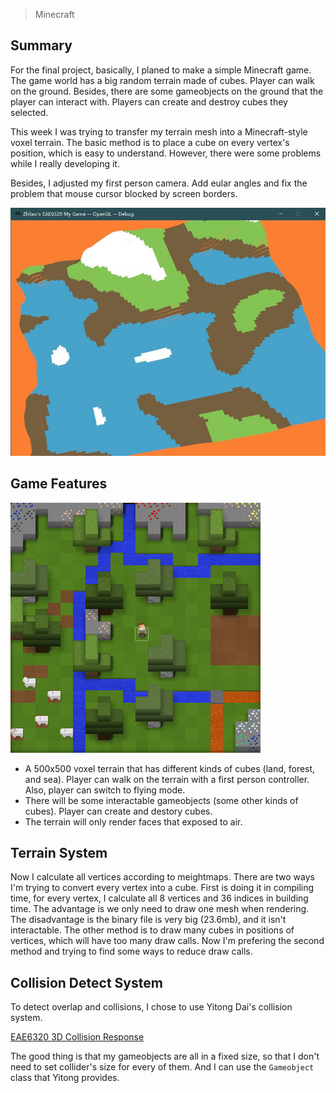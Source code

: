 > Minecraft

## Summary

For the final project, basically, I planed to make a simple Minecraft game. The game world has a big random terrain made of cubes. Player can walk on the ground. Besides, there are some gameobjects on the ground that the player can interact with. Players can create and destroy cubes they selected.

This week I was trying to transfer my terrain mesh into a Minecraft-style voxel terrain. The basic method is to place a cube on every vertex's position, which is easy to understand. However, there were some problems while I really developing it.

Besides, I adjusted my first person camera. Add eular angles and fix the problem that mouse cursor blocked by screen borders.

![](/img/in-post/write-up-14/2.JPG)

## Game Features

![](/img/in-post/write-up-14/1.png)

* A 500x500 voxel terrain that has different kinds of cubes (land, forest, and sea). Player can walk on the terrain with a first person controller. Also, player can switch to flying mode.
* There will be some interactable gameobjects (some other kinds of cubes). Player can create and destory cubes.
* The terrain will only render faces that exposed to air.

## Terrain System

Now I calculate all vertices according to meightmaps. There are two ways I'm trying to convert every vertex into a cube. First is doing it in compiling time, for every vertex, I calculate all 8 vertices and 36 indices in building time. The advantage is we only need to draw one mesh when rendering. The disadvantage is the binary file is very big (23.6mb), and it isn't interactable. The other method is to draw many cubes in positions of vertices, which will have too many draw calls. Now I'm prefering the second method and trying to find some ways to reduce draw calls.

## Collision Detect System

To detect overlap and collisions, I chose to use Yitong Dai's collision system.

[EAE6320 3D Collision Response](https://yzd0014.wixsite.com/dyt1205/blog/eae6320-3d-collision-response)


The good thing is that my gameobjects are all in a fixed size, so that I don't need to set collider's size for every of them. And I can use the `Gameobject` class that Yitong provides. 